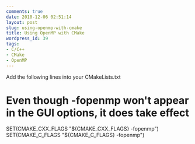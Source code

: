 ```yaml
---
comments: true
date: 2010-12-06 02:51:14
layout: post
slug: using-openmp-with-cmake
title: Using OpenMP with CMake
wordpress_id: 39
tags:
- C/C++
- CMake
- OpenMP
---
```


Add the following lines into your CMakeLists.txt
# Even though -fopenmp won't appear in the GUI options, it does take effect
SET(CMAKE_CXX_FLAGS "${CMAKE_CXX_FLAGS} -fopenmp")
SET(CMAKE_C_FLAGS "${CMAKE_C_FLAGS} -fopenmp")


